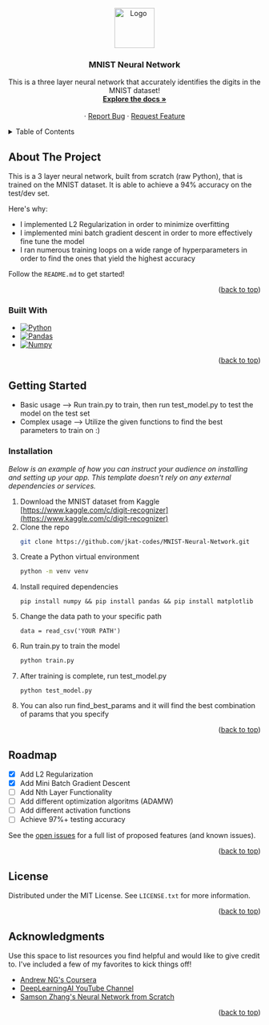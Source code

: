 <!-- PROJECT LOGO -->
<br />
<div align="center">
  <a href="https://github.com/othneildrew/Best-README-Template">
    <img src="https://upload.wikimedia.org/wikipedia/commons/2/27/MnistExamples.png" alt="Logo" width="80" height="80">
  </a>

  <h3 align="center">MNIST Neural Network</h3>

  <p align="center">
    This is a three layer neural network that accurately identifies the digits in the MNIST dataset!
    <br />
    <a href="https://github.com/jkat-codes/MNIST-Neural-Network"><strong>Explore the docs »</strong></a>
    <br />
    <br />
    ·
    <a href="https://github.com/jkat-cdoes/MNIST-Neural-Network/issues/new?labels=bug&template=bug-report---.md">Report Bug</a>
    ·
    <a href="https://github.com/jkat-codes/MNIST-Neural-Network/issues/new?labels=enhancement&template=feature-request---.md">Request Feature</a>
  </p>
</div>

<!-- TABLE OF CONTENTS -->
<details>
  <summary>Table of Contents</summary>
  <ol>
    <li>
      <a href="#about-the-project">About The Project</a>
      <ul>
        <li><a href="#built-with">Built With</a></li>
      </ul>
    </li>
    <li>
      <a href="#getting-started">Getting Started</a>
      <ul>
        <li><a href="#installation">Installation</a></li>
      </ul>
    </li>
    <li><a href="#roadmap">Roadmap</a></li>
    <li><a href="#license">License</a></li>
    <li><a href="#acknowledgments">Acknowledgments</a></li>
  </ol>
</details>

<!-- ABOUT THE PROJECT -->
## About The Project

This is a 3 layer neural network, built from scratch (raw Python), that is trained on the MNIST dataset. It is able to achieve a 94% accuracy on the test/dev set.

Here's why:
* I implemented L2 Regularization in order to minimize overfitting
* I implemented mini batch gradient descent in order to more effectively fine tune the model
* I ran numerous training loops on a wide range of hyperparameters in order to find the ones that yield the highest accuracy

Follow the `README.md` to get started!

<p align="right">(<a href="#readme-top">back to top</a>)</p>

### Built With

* [![Python][python.io]][python-url]
* [![Pandas][pandas.io]][pandas-url]
* [![Numpy][numpy.io]][numpy-url]

<p align="right">(<a href="#readme-top">back to top</a>)</p>

<!-- GETTING STARTED -->
## Getting Started

* Basic usage --> Run train.py to train, then run test_model.py to test the model on the test set
* Complex usage --> Utilize the given functions to find the best parameters to train on :)

### Installation

_Below is an example of how you can instruct your audience on installing and setting up your app. This template doesn't rely on any external dependencies or services._

1. Download the MNIST dataset from Kaggle [https://www.kaggle.com/c/digit-recognizer](https://www.kaggle.com/c/digit-recognizer)
2. Clone the repo
   ```sh
   git clone https://github.com/jkat-codes/MNIST-Neural-Network.git
   ```
3. Create a Python virtual environment
   ```sh
   python -m venv venv
   ```
4. Install required dependencies
   ```
   pip install numpy && pip install pandas && pip install matplotlib
   ```
5. Change the data path to your specific path
   ```
   data = read_csv('YOUR PATH')
   ```
6. Run train.py to train the model
   ```sh
   python train.py
   ```
7. After training is complete, run test_model.py
    ```
    python test_model.py
    ```
8. You can also run find_best_params and it will find the best combination of params that you specify

<p align="right">(<a href="#readme-top">back to top</a>)</p>

<!-- ROADMAP -->
## Roadmap

- [x] Add L2 Regularization
- [x] Add Mini Batch Gradient Descent
- [ ] Add Nth Layer Functionality
- [ ] Add different optimization algoritms (ADAMW)
- [ ] Add different activation functions
- [ ] Achieve 97%+ testing accuracy

See the [open issues](https://github.com/jkat-codes/MNIST-Neural-Network/issues) for a full list of proposed features (and known issues).

<p align="right">(<a href="#readme-top">back to top</a>)</p>

<!-- LICENSE -->
## License

Distributed under the MIT License. See `LICENSE.txt` for more information.

<p align="right">(<a href="#readme-top">back to top</a>)</p>

<!-- ACKNOWLEDGMENTS -->
## Acknowledgments

Use this space to list resources you find helpful and would like to give credit to. I've included a few of my favorites to kick things off!

* [Andrew NG's Coursera](https://www.coursera.org/specializations/deep-learning?utm_medium=sem&utm_source=gg&utm_campaign=B2C_NAMER_deep-learning_deeplearning-ai_FTCOF_specializations_pmax-nonNRL-within-14d&campaignid=20131140422&adgroupid=6490643383&device=c&keyword=&matchtype=&network=x&devicemodel=&adposition=&creativeid=6490643383&hide_mobile_promo&gad_source=1&gclid=Cj0KCQjwyL24BhCtARIsALo0fSCBvbPXyK-UNDgza3bn1VCtlNM43x1vqCe5jxeBLt6PB_Exz8ULKc0aAjLsEALw_wcB)
* [DeepLearningAI YouTube Channel](https://www.youtube.com/@Deeplearningai)
* [Samson Zhang's Neural Network from Scratch](https://www.youtube.com/watch?v=w8yWXqWQYmU)

<p align="right">(<a href="#readme-top">back to top</a>)</p>

<!-- MARKDOWN LINKS & IMAGES -->
<!-- https://www.markdownguide.org/basic-syntax/#reference-style-links -->
[python.io]: https://img.shields.io/badge/python-3670A0?style=for-the-badge&logo=python&logoColor=ffdd54
[python-url]: https://www.python.org/
[pandas.io]: https://img.shields.io/badge/-Pandas-333333?style=flat&logo=pandas
[pandas-url]: https://pandas.pydata.org/
[numpy.io]: https://img.shields.io/badge/Numpy-777BB4?style=for-the-badge&logo=numpy&logoColor=white
[numpy-url]: https://numpy.org/

